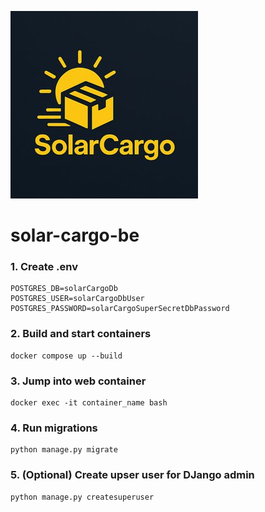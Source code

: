 ![Screenshot](solar_cargo_logo.jpg)
# solar-cargo-be
### 1. Create .env 
```
POSTGRES_DB=solarCargoDb
POSTGRES_USER=solarCargoDbUser
POSTGRES_PASSWORD=solarCargoSuperSecretDbPassword
```
### 2. Build and start containers
```
docker compose up --build
```
### 3. Jump into web container
```
docker exec -it container_name bash
```
### 4. Run migrations
```
python manage.py migrate
```
### 5. (Optional) Create upser user for DJango admin
```
python manage.py createsuperuser
```
